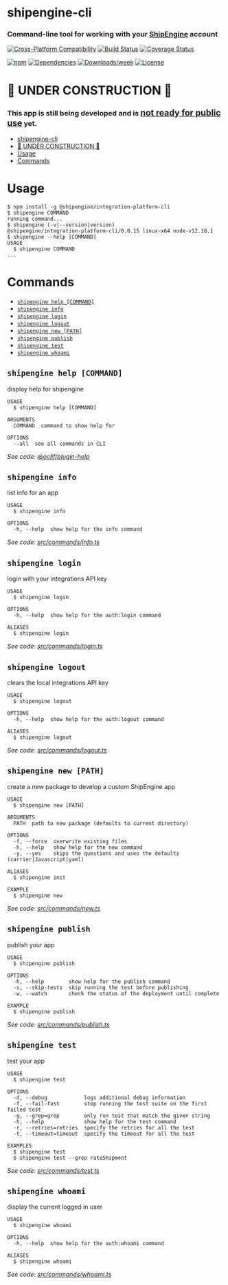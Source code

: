 # shipengine-cli

### Command-line tool for working with your [ShipEngine](https://www.shipengine.com) account

[![Cross-Platform Compatibility](https://shipengine.github.io/img/badges/os-badges.svg)](https://github.com/ShipEngine/shipengine-cli/actions)
[![Build Status](https://github.com/ShipEngine/shipengine-cli/workflows/CI-CD/badge.svg)](https://github.com/ShipEngine/shipengine-cli/actions)
[![Coverage Status](https://coveralls.io/repos/github/ShipEngine/shipengine-cli/badge.svg?branch=master)](https://coveralls.io/github/ShipEngine/shipengine-cli)

[![npm](https://img.shields.io/npm/v/@shipengine/cli.svg)](https://www.npmjs.com/package/@shipengine/cli)
[![Dependencies](https://david-dm.org/ShipEngine/shipengine-cli.svg)](https://david-dm.org/ShipEngine/shipengine-cli)
[![Downloads/week](https://img.shields.io/npm/dw/@shipengine/cli.svg)](https://npmjs.org/package/shipengine-cli)
[![License](https://img.shields.io/npm/l/@shipengine/cli.svg)](LICENSE)

# 🚧 UNDER CONSTRUCTION 🚧

### This app is still being developed and is <u><big>not ready for public use</big></u> yet.

<!-- toc -->
* [shipengine-cli](#shipengine-cli)
* [🚧 UNDER CONSTRUCTION 🚧](#-under-construction-)
* [Usage](#usage)
* [Commands](#commands)
<!-- tocstop -->

# Usage

<!-- usage -->
```sh-session
$ npm install -g @shipengine/integration-platform-cli
$ shipengine COMMAND
running command...
$ shipengine (-v|--version|version)
@shipengine/integration-platform-cli/0.0.15 linux-x64 node-v12.18.1
$ shipengine --help [COMMAND]
USAGE
  $ shipengine COMMAND
...
```
<!-- usagestop -->

# Commands

<!-- commands -->
* [`shipengine help [COMMAND]`](#shipengine-help-command)
* [`shipengine info`](#shipengine-info)
* [`shipengine login`](#shipengine-login)
* [`shipengine logout`](#shipengine-logout)
* [`shipengine new [PATH]`](#shipengine-new-path)
* [`shipengine publish`](#shipengine-publish)
* [`shipengine test`](#shipengine-test)
* [`shipengine whoami`](#shipengine-whoami)

## `shipengine help [COMMAND]`

display help for shipengine

```
USAGE
  $ shipengine help [COMMAND]

ARGUMENTS
  COMMAND  command to show help for

OPTIONS
  --all  see all commands in CLI
```

_See code: [@oclif/plugin-help](https://github.com/oclif/plugin-help/blob/v3.1.0/src/commands/help.ts)_

## `shipengine info`

list info for an app

```
USAGE
  $ shipengine info

OPTIONS
  -h, --help  show help for the info command
```

_See code: [src/commands/info.ts](https://github.com/ShipEngine/shipengine-cli/blob/v0.0.15/src/commands/info.ts)_

## `shipengine login`

login with your integrations API key

```
USAGE
  $ shipengine login

OPTIONS
  -h, --help  show help for the auth:login command

ALIASES
  $ shipengine login
```

_See code: [src/commands/login.ts](https://github.com/ShipEngine/shipengine-cli/blob/v0.0.15/src/commands/login.ts)_

## `shipengine logout`

clears the local integrations API key

```
USAGE
  $ shipengine logout

OPTIONS
  -h, --help  show help for the auth:logout command

ALIASES
  $ shipengine logout
```

_See code: [src/commands/logout.ts](https://github.com/ShipEngine/shipengine-cli/blob/v0.0.15/src/commands/logout.ts)_

## `shipengine new [PATH]`

create a new package to develop a custom ShipEngine app

```
USAGE
  $ shipengine new [PATH]

ARGUMENTS
  PATH  path to new package (defaults to current directory)

OPTIONS
  -f, --force  overwrite existing files
  -h, --help   show help for the new command
  -y, --yes    skips the questions and uses the defaults (carrier|Javascript|yaml)

ALIASES
  $ shipengine init

EXAMPLE
  $ shipengine new
```

_See code: [src/commands/new.ts](https://github.com/ShipEngine/shipengine-cli/blob/v0.0.15/src/commands/new.ts)_

## `shipengine publish`

publish your app

```
USAGE
  $ shipengine publish

OPTIONS
  -h, --help        show help for the publish command
  -s, --skip-tests  skip running the test before publishing
  -w, --watch       check the status of the deployment until complete

EXAMPLE
  $ shipengine publish
```

_See code: [src/commands/publish.ts](https://github.com/ShipEngine/shipengine-cli/blob/v0.0.15/src/commands/publish.ts)_

## `shipengine test`

test your app

```
USAGE
  $ shipengine test

OPTIONS
  -d, --debug            logs additional debug information
  -f, --fail-fast        stop running the test suite on the first failed test
  -g, --grep=grep        only run test that match the given string
  -h, --help             show help for the test command
  -r, --retries=retries  specify the retries for all the test
  -t, --timeout=timeout  specify the timeout for all the test

EXAMPLES
  $ shipengine test
  $ shipengine test --grep rateShipment
```

_See code: [src/commands/test.ts](https://github.com/ShipEngine/shipengine-cli/blob/v0.0.15/src/commands/test.ts)_

## `shipengine whoami`

display the current logged in user

```
USAGE
  $ shipengine whoami

OPTIONS
  -h, --help  show help for the auth:whoami command

ALIASES
  $ shipengine whoami
```

_See code: [src/commands/whoami.ts](https://github.com/ShipEngine/shipengine-cli/blob/v0.0.15/src/commands/whoami.ts)_
<!-- commandsstop -->
